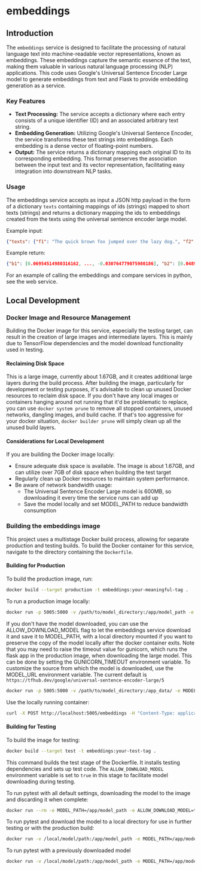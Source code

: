 # embeddings

## Introduction

The `embeddings` service is designed to facilitate the processing of natural language text into machine-readable vector representations, known as embeddings. These embeddings capture the semantic essence of the text, making them valuable in various natural language processing (NLP) applications. This code uses Google's Universal Sentence Encoder Large model to generate embeddings from text and Flask to provide embedding generation as a service.

### Key Features

- **Text Processing:** The service accepts a dictionary where each entry consists of a unique identifier (ID) and an associated arbitrary text string.
- **Embedding Generation:** Utilizing Google's Universal Sentence Encoder, the service transforms these text strings into embeddings. Each embedding is a dense vector of floating-point numbers.
- **Output:** The service returns a dictionary mapping each original ID to its corresponding embedding. This format preserves the association between the input text and its vector representation, facilitating easy integration into downstream NLP tasks.

### Usage

The embeddings service accepts as input a JSON http payload in the form of a dictionary `texts` containing mappings of ids (strings) mapped to short texts (strings) and returns a dictionary mapping the ids to embeddings 
created from the texts using the universal sentence encoder large model.

Example input:
```json
{"texts": {"f1": "The quick brown fox jumped over the lazy dog.", "f2": "The speedy beige fox leaps over the lazy hound.", "b1": "Pack my box with five dozen liquor jugs.", "b2": "Fill my case with a lot of booze."}}
```

Example return:
```json
{"b1": [0.06954514980316162, ..., -0.030764779075980186], "b2": [0.048967715352773666, ..., -0.004508910700678825], "f1": [0.013051041401922703, ..., -0.11492756754159927], "f2": [-0.039564285427331924, ..., -0.08798880130052567]} 
```

For an example of calling the embeddings and compare services in python, see the web service.

## Local Development


### Docker Image and Resource Management

Building the Docker image for this service, especially the testing target, can result in the creation of large images and intermediate layers. This is mainly due to TensorFlow dependencies and the model download functionality used in testing.

#### Reclaiming Disk Space

This is a large image, currently about 1.67GB, and it creates additional large layers during the build process. After building the image, particularly for development or testing purposes, it's advisable to clean up unused Docker resources to reclaim disk space. If you don't have any local images or containers hanging around not running that it'd be problematic to replace, you can use `docker system prune` to remove all stopped containers, unused networks, dangling images, and build cache. If that's too aggressive for your docker situation, `docker builder prune` will simply clean up all the unused build layers.


#### Considerations for Local Development

If you are building the Docker image locally:

- Ensure adequate disk space is available. The image is about 1.67GB, and can utilize over 7GB of disk space when building the test target
- Regularly clean up Docker resources to maintain system performance.
- Be aware of network bandwidth usage:
  - The Universal Sentence Encoder Large model is 600MB, so downloading it every time the service runs can add up
  - Save the model locally and set MODEL_PATH to reduce bandwidth consumption

### Building the embeddings image

This project uses a multistage Docker build process, allowing for separate production and testing builds. To build the Docker container for this service, navigate to the directory containing the `Dockerfile`.

#### Building for Production

To build the production image, run:

```bash
docker build --target production -t embeddings:your-meaningful-tag .
```

To run a production image locally:
```bash
docker run -p 5005:5000 -v /path/to/model_directory:/app/model_path -e MODEL_PATH=/app/model_path embeddings:your-meaningful-tag
```

If you don't have the model downloaded, you can use the ALLOW_DOWNLOAD_MODEL flag to let the embeddings service download it and save it to MODEL_PATH, with a local directory mounted if you want to preserve the copy of the model locally after the docker container exits. Note that you may need to raise the timeout value for gunicorn, which runs the flask app in the production image, when downloading the large model. This can be done by setting the GUNICORN_TIMEOUT environment variable. To customize the source from which the model is downloaded, use the MODEL_URL environment variable. The current default is `https://tfhub.dev/google/universal-sentence-encoder-large/5`

```bash
docker run -p 5005:5000 -v /path/to/model_directory:/app_data/ -e MODEL_PATH=/app_data/saved-model -e ALLOW_DOWNLOAD_MODEL=true -e GUNICORN_TIMEOUT=90 embeddings:your-meaningful-tag
```

Use the locally running container:
```bash
curl -X POST http://localhost:5005/embeddings -H "Content-Type: application/json" -d '{"texts": {"1": "Hello, world!", "2": "Sample text"}}'
```

#### Building for Testing

To build the image for testing:

```bash
docker build --target test -t embeddings:your-test-tag .
```
This command builds the test stage of the Dockerfile. It installs testing dependencies and sets up test code. The `ALLOW_DOWNLOAD_MODEL` environment variable is set to `true` in this stage to facilitate model downloading during testing.

To run pytest with all default settings, downloading the model to the image and discarding it when complete:
```bash
docker run --rm -e MODEL_PATH=/app/model_path -e ALLOW_DOWNLOAD_MODEL=true embeddings:your-test-tag pytest
```

To run pytest and download the model to a local directory for use in further testing or with the production build:
```bash
docker run -v /local/model/path:/app/model_path -e MODEL_PATH=/app/model_path -e ALLOW_DOWNLOAD_MODEL=true embeddings:your-test-tag pytest
```

To run pytest with a previously downloaded model
```bash
docker run -v /local/model/path:/app/model_path -e MODEL_PATH=/app/model_path embeddings:your-test-tag pytest
```


